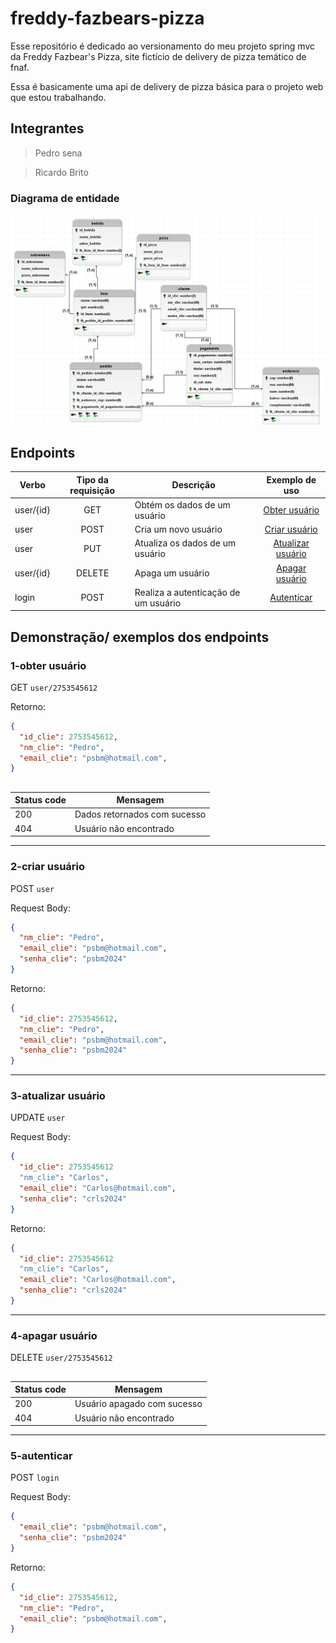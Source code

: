 # freddy-fazbears-pizza

Esse repositório é dedicado ao versionamento do meu projeto spring mvc da Freddy Fazbear's Pizza, site fictício de delivery de pizza temático de fnaf.

Essa é basicamente uma api de delivery de pizza básica para o projeto web que estou trabalhando.

## Integrantes

> Pedro sena

> Ricardo Brito

### Diagrama de entidade

<img src="./markdown/der.png">

## Endpoints

Verbo|Tipo da requisição|Descrição|Exemplo de uso|
|--|:--:|--|:--:|
|user/{id}|GET|Obtém os dados de um usuário| [Obter usuário](#1-obter-usuário) | 
|user|POST|Cria um novo usuário| [Criar usuário](#2-criar-usuário) |
|user|PUT|Atualiza os dados de um usuário| [Atualizar usuário](#3-atualizar-usuário) |
|user/{id}|DELETE|Apaga um usuário| [Apagar usuário](#4-apagar-usuário) |
|login|POST|Realiza a autenticação de um usuário| [Autenticar](#5-autenticar) |

## Demonstração/ exemplos dos endpoints

### 1-obter usuário
GET `user/2753545612`

Retorno:
```json
{
  "id_clie": 2753545612,
  "nm_clie": "Pedro",
  "email_clie": "psbm@hotmail.com",
}
```
##
|Status code|Mensagem|
|--|--|
|200|Dados retornados com sucesso|
|404|Usuário não encontrado|

---

### 2-criar usuário
POST `user`

Request Body:
```json
{
  "nm_clie": "Pedro",
  "email_clie": "psbm@hotmail.com",
  "senha_clie": "psbm2024"
}
```

Retorno:
```json
{
  "id_clie": 2753545612,
  "nm_clie": "Pedro",
  "email_clie": "psbm@hotmail.com",
  "senha_clie": "psbm2024"
}
```

---

### 3-atualizar usuário
UPDATE `user`

Request Body:
```json
{
  "id_clie": 2753545612
  "nm_clie": "Carlos",
  "email_clie": "Carlos@hotmail.com",
  "senha_clie": "crls2024"
}
```

Retorno:
```json
{
  "id_clie": 2753545612
  "nm_clie": "Carlos",
  "email_clie": "Carlos@hotmail.com",
  "senha_clie": "crls2024"
}
```

---

### 4-apagar usuário
DELETE `user/2753545612`

##
|Status code|Mensagem|
|--|--|
|200|Usuário apagado com sucesso|
|404|Usuário não encontrado|

---

### 5-autenticar
POST `login`

Request Body:
```json
{
  "email_clie": "psbm@hotmail.com",
  "senha_clie": "psbm2024"
}
```

Retorno:
```json
{
  "id_clie": 2753545612,
  "nm_clie": "Pedro",
  "email_clie": "psbm@hotmail.com",
}
```
